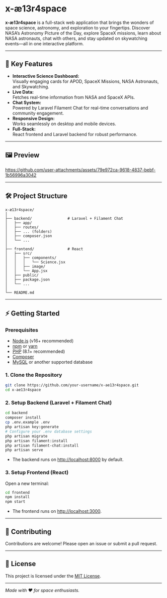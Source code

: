 # x-æ13r4space

**x-æ13r4space** is a full-stack web application that brings the wonders of space science, astronomy, and exploration to your fingertips. Discover NASA’s Astronomy Picture of the Day, explore SpaceX missions, learn about NASA astronauts, chat with others, and stay updated on skywatching events—all in one interactive platform.

---

## 🚀 Key Features

- **Interactive Science Dashboard:**  
  Visually engaging cards for APOD, SpaceX Missions, NASA Astronauts, and Skywatching.
- **Live Data:**  
  Fetches real-time information from NASA and SpaceX APIs.
- **Chat System:**  
  Powered by Laravel Filament Chat for real-time conversations and community engagement.
- **Responsive Design:**  
  Works seamlessly on desktop and mobile devices.
- **Full-Stack:**  
  React frontend and Laravel backend for robust performance.

---

## 🖼️ Preview

https://github.com/user-attachments/assets/79e972ca-9618-4837-bebf-1b56996a3042



---

## 🛠️ Project Structure

```
x-æ13r4space/
│
├── backend/                # Laravel + Filament Chat
│   ├── app/
│   ├── routes/
│   ├── ... (folders)
│   ├── composer.json
│   └── ...
│
├── frontend/               # React
│   ├── src/
│   │   ├── components/
│   │   │   └── Science.jsx
│   │   ├── image/
│   │   └── App.jsx
│   ├── public/
│   ├── package.json
│   └── ...
│
└── README.md
```

---

## ⚡ Getting Started

### Prerequisites

- [Node.js](https://nodejs.org/) (v16+ recommended)
- [npm](https://www.npmjs.com/) or [yarn](https://yarnpkg.com/)
- [PHP](https://www.php.net/) (8.1+ recommended)
- [Composer](https://getcomposer.org/)
- [MySQL](https://www.mysql.com/) or another supported database

### 1. Clone the Repository

```sh
git clone https://github.com/your-username/x-ae13r4space.git
cd x-ae13r4space
```

### 2. Setup Backend (Laravel + Filament Chat)

```sh
cd backend
composer install
cp .env.example .env
php artisan key:generate
# Configure your .env database settings
php artisan migrate
php artisan filament:install
php artisan filament-chat:install
php artisan serve
```
- The backend runs on [http://localhost:8000](http://localhost:8000) by default.

### 3. Setup Frontend (React)

Open a new terminal:

```sh
cd frontend
npm install
npm start
```
- The frontend runs on [http://localhost:3000](http://localhost:3000).

---

## 🤝 Contributing

Contributions are welcome! Please open an issue or submit a pull request.

---

## 📄 License

This project is licensed under the [MIT License](LICENSE).

---

*Made with ❤️ for space enthusiasts.*
